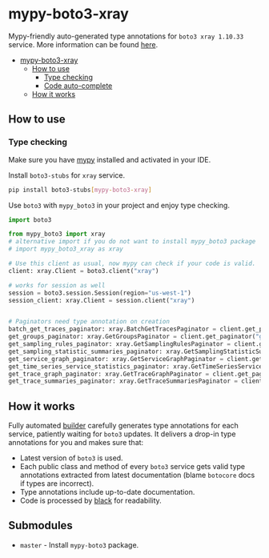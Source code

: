 # mypy-boto3-xray

Mypy-friendly auto-generated type annotations for `boto3 xray 1.10.33` service.
More information can be found [here](https://github.com/vemel/mypy_boto3).

- [mypy-boto3-xray](#mypy-boto3-xray)
  - [How to use](#how-to-use)
    - [Type checking](#type-checking)
    - [Code auto-complete](#code-auto-complete)
  - [How it works](#how-it-works)

## How to use

### Type checking

Make sure you have [mypy](https://github.com/python/mypy) installed and activated in your IDE.

Install `boto3-stubs` for `xray` service.

```bash
pip install boto3-stubs[mypy-boto3-xray]
```

Use `boto3` with `mypy_boto3` in your project and enjoy type checking.

```python
import boto3

from mypy_boto3 import xray
# alternative import if you do not want to install mypy_boto3 package
# import mypy_boto3_xray as xray

# Use this client as usual, now mypy can check if your code is valid.
client: xray.Client = boto3.client("xray")

# works for session as well
session = boto3.session.Session(region="us-west-1")
session_client: xray.Client = session.client("xray")


# Paginators need type annotation on creation
batch_get_traces_paginator: xray.BatchGetTracesPaginator = client.get_paginator("batch_get_traces")
get_groups_paginator: xray.GetGroupsPaginator = client.get_paginator("get_groups")
get_sampling_rules_paginator: xray.GetSamplingRulesPaginator = client.get_paginator("get_sampling_rules")
get_sampling_statistic_summaries_paginator: xray.GetSamplingStatisticSummariesPaginator = client.get_paginator("get_sampling_statistic_summaries")
get_service_graph_paginator: xray.GetServiceGraphPaginator = client.get_paginator("get_service_graph")
get_time_series_service_statistics_paginator: xray.GetTimeSeriesServiceStatisticsPaginator = client.get_paginator("get_time_series_service_statistics")
get_trace_graph_paginator: xray.GetTraceGraphPaginator = client.get_paginator("get_trace_graph")
get_trace_summaries_paginator: xray.GetTraceSummariesPaginator = client.get_paginator("get_trace_summaries")
```

## How it works

Fully automated [builder](https://github.com/vemel/mypy_boto3) carefully generates
type annotations for each service, patiently waiting for `boto3` updates. It delivers
a drop-in type annotations for you and makes sure that:

- Latest version of `boto3` is used.
- Each public class and method of every `boto3` service gets valid type annotations
  extracted from latest documentation (blame `botocore` docs if types are incorrect).
- Type annotations include up-to-date documentation.
- Code is processed by [black](https://github.com/psf/black) for readability.

## Submodules

- `master` - Install `mypy-boto3` package.